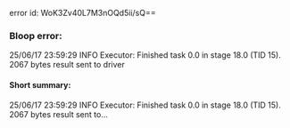error id: WoK3Zv40L7M3nOQd5ii/sQ==
### Bloop error:

25/06/17 23:59:29 INFO Executor: Finished task 0.0 in stage 18.0 (TID 15). 2067 bytes result sent to driver
#### Short summary: 

25/06/17 23:59:29 INFO Executor: Finished task 0.0 in stage 18.0 (TID 15). 2067 bytes result sent to...